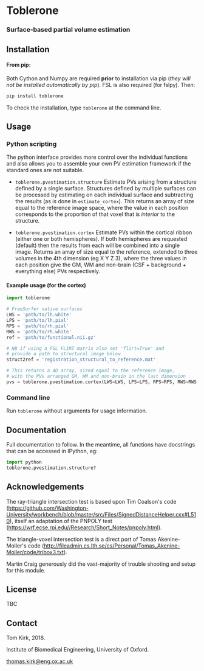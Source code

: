 # Toblerone

### Surface-based partial volume estimation 

<!-- ## Contents
1. [Installation](#installation)
2. [Usage](#usage) -->

## Installation

#### From pip: 
Both Cython and Numpy are required **prior** to installation via pip (_they will not be installed automatically by pip_). FSL is also required (for fslpy). Then: 

```bash
pip install toblerone
```

To check the installation, type `toblerone` at the command line. 

## Usage

### Python scripting

The python interface provides more control over the individual functions and also allows you to assemble your own PV estimation framework if the standard ones are not suitable. 

- `toblerone.pvestimation.structure` Estimate PVs arising from a structure defined by a single surface. Structures defined by multiple surfaces can be processed by estimating on each individual surface and subtracting the results (as is done in `estimate_cortex`). This returns an array of size equal to the reference image space, where the value in each position corresponds to the proportion of that voxel that is *interior* to the structure. 

- `toblerone.pvestimation.cortex` Estimate PVs within the cortical ribbon (either one or both hemispheres). If both hemispheres are requested (default) then the results from each will be combined into a single image. Returns an array of size equal to the reference, extended to three volumes in the 4th dimension (eg X Y Z 3), where the three values in each position give the GM, WM and non-brain (CSF + background + everything else) PVs respectively.  

#### Example usage (for the cortex)

```python 
import toblerone 

# FreeSurfer native surfaces
LWS = 'path/to/lh.white'
LPS = 'path/to/lh.pial'
RPS = 'path/to/rh.pial'
RWS = 'path/to/rh.white'
ref = 'path/to/functional.nii.gz'

# NB if using a FSL FLIRT matrix also set 'flirt=True' and 
# provide a path to structural image below
struct2ref = 'registration_structural_to_reference.mat'

# This returns a 4D array, sized equal to the reference image, 
# with the PVs arranged GM, WM and non-brain in the last dimension 
pvs = toblerone.pvestimation.cortex(LWS=LWS, LPS=LPS, RPS=RPS, RWS=RWS, struct2ref=struct2ref, ref=ref)

```

### Command line 

Run `toblerone` without arguments for usage information. 

## Documentation 

Full documentation to follow. In the meantime, all functions have docstrings that can be accessed in IPython, eg: 
```python 
import python
toblerone.pvestimation.structure?
```

## Acknowledgements
The ray-triangle intersection test is based upon Tim Coalson's code (https://github.com/Washington-University/workbench/blob/master/src/Files/SignedDistanceHelper.cxx#L510), itself an adaptation of the PNPOLY test (https://wrf.ecse.rpi.edu//Research/Short_Notes/pnpoly.html).

The triangle-voxel intersection test is a direct port of Tomas Akenine-Moller's code (http://fileadmin.cs.lth.se/cs/Personal/Tomas_Akenine-Moller/code/tribox3.txt).

Martin Craig generously did the vast-majority of trouble shooting and setup for this module. 

## License
TBC

## Contact 
Tom Kirk, 2018. 

Institute of Biomedical Engineering, University of Oxford. 

thomas.kirk@eng.ox.ac.uk
